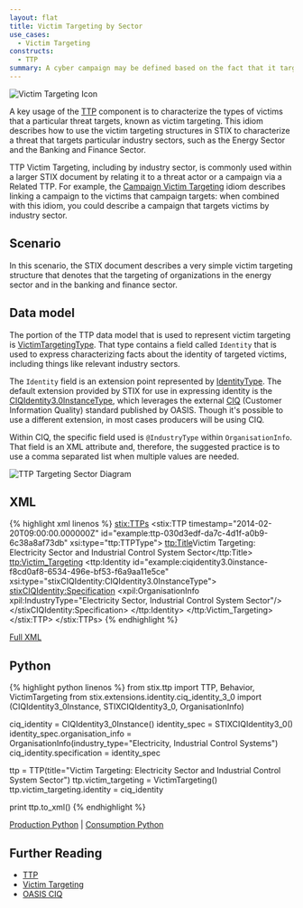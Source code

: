 ```yaml
---
layout: flat
title: Victim Targeting by Sector
use_cases:
  - Victim Targeting
constructs:
  - TTP
summary: A cyber campaign may be defined based on the fact that it targets a consistent set of victims, as defined by their nationality or industry sector (as an example). This idiom demonstrates how to express that in STIX, accomplished through the use of a related TTP.
---
```


<img src="/images/Victim Targeting.png" class="component-img" alt="Victim Targeting Icon" />

A key usage of the [TTP](/data-model/{{site.current_version}}/ttp/TTPType) component is to characterize the types of victims that a particular threat targets, known as victim targeting. This idiom describes how to use the victim targeting structures in STIX to characterize a threat that targets particular industry sectors, such as the Energy Sector and the Banking and Finance Sector.

TTP Victim Targeting, including by industry sector, is commonly used within a larger STIX document by relating it to a threat actor or a campaign via a Related TTP. For example, the [Campaign Victim Targeting](../victim-targeting) idiom describes linking a campaign to the victims that campaign targets: when combined with this idiom, you could describe a campaign that targets victims by industry sector.

## Scenario

In this scenario, the STIX document describes a very simple victim targeting structure that denotes that the targeting of organizations in the energy sector and in the banking and finance sector.

## Data model

The portion of the TTP data model that is used to represent victim targeting is [VictimTargetingType](/data-model/{{site.current_version}}/ttp/VictimTargetingType). That type contains a field called `Identity` that is used to express characterizing facts about the identity of targeted victims, including things like relevant industry sectors.

The `Identity` field is an extension point represented by [IdentityType](/data-model/{{site.current_version}}/stixCommon/IdentityType). The default extension provided by STIX for use in expressing identity is the [CIQIdentity3.0InstanceType](/data-model/{{site.current_version}}/stix-ciqidentity/CIQIdentity3.0InstanceType), which leverages the external [CIQ](https://www.oasis-open.org/committees/tc_home.php?wg_abbrev=ciq) (Customer Information Quality) standard published by OASIS. Though it's possible to use a different extension, in most cases producers will be using CIQ.

Within CIQ, the specific field used is `@IndustryType` within `OrganisationInfo`. That field is an XML attribute and, therefore, the suggested practice is to use a comma separated list when multiple values are needed.

![TTP Targeting Sector Diagram](diagram.png)

## XML

{% highlight xml linenos %}
<stix:TTPs>
    <stix:TTP timestamp="2014-02-20T09:00:00.000000Z" id="example:ttp-030d3edf-da7c-4d1f-a0b9-6c38a8af73db" xsi:type="ttp:TTPType">
        <ttp:Title>Victim Targeting: Electricity Sector and Industrial Control System Sector</ttp:Title>
        <ttp:Victim_Targeting>
            <ttp:Identity id="example:ciqidentity3.0instance-f8cd0af8-6534-496e-bf53-f6a9aa11e5ce" xsi:type="stixCIQIdentity:CIQIdentity3.0InstanceType">
                <stixCIQIdentity:Specification>
                    <xpil:OrganisationInfo xpil:IndustryType="Electricity Sector, Industrial Control System Sector"/>
                </stixCIQIdentity:Specification>
            </ttp:Identity>
        </ttp:Victim_Targeting>
    </stix:TTP>
</stix:TTPs>
{% endhighlight %}

[Full XML](victim-targeting-sector.xml)

## Python

{% highlight python linenos %}
from stix.ttp import TTP, Behavior, VictimTargeting
from stix.extensions.identity.ciq_identity_3_0 import (CIQIdentity3_0Instance, STIXCIQIdentity3_0, OrganisationInfo)

ciq_identity = CIQIdentity3_0Instance()
identity_spec = STIXCIQIdentity3_0()
identity_spec.organisation_info = OrganisationInfo(industry_type="Electricity, Industrial Control Systems")
ciq_identity.specification = identity_spec

ttp = TTP(title="Victim Targeting: Electricity Sector and Industrial Control System Sector")
ttp.victim_targeting = VictimTargeting()
ttp.victim_targeting.identity = ciq_identity

print ttp.to_xml()
{% endhighlight %}

[Production Python](victim-targeting-sector_producer.py) | [Consumption Python](victim-targeting-sector_consumer.py)

## Further Reading

* [TTP](/data-model/{{site.current_version}}/ttp/TTPType)
* [Victim Targeting](/data-model/{{site.current_version}}/ttp/VictimTargetingType)
* [OASIS CIQ](https://www.oasis-open.org/committees/tc_home.php?wg_abbrev=ciq)
